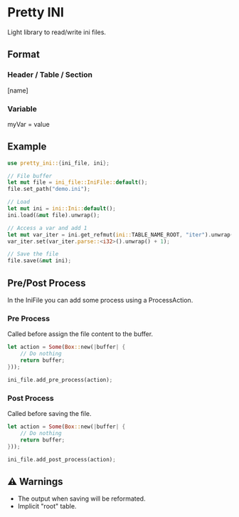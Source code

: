 # Pretty INI

Light library to read/write ini files.

## Format

### Header / Table / Section
[name]

### Variable

myVar = value

## Example

```rust
use pretty_ini::{ini_file, ini};

// File buffer
let mut file = ini_file::IniFile::default();
file.set_path("demo.ini");

// Load
let mut ini = ini::Ini::default();
ini.load(&mut file).unwrap();

// Access a var and add 1
let mut var_iter = ini.get_refmut(ini::TABLE_NAME_ROOT, "iter").unwrap();
var_iter.set(var_iter.parse::<i32>().unwrap() + 1);

// Save the file
file.save(&mut ini);
```

## Pre/Post Process

In the IniFile you can add some process using a ProcessAction.

### Pre Process

Called before assign the file content to the buffer.

```rust
let action = Some(Box::new(|buffer| {
    // Do nothing
    return buffer;
}));

ini_file.add_pre_process(action);
```

### Post Process

Called before saving the file.

```rust
let action = Some(Box::new(|buffer| {
    // Do nothing
    return buffer;
}));

ini_file.add_post_process(action);
```

## ⚠️ Warnings
- The output when saving will be reformated.
- Implicit "root" table.
